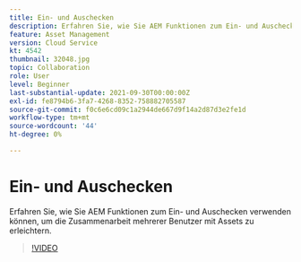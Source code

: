 ```yaml
---
title: Ein- und Auschecken
description: Erfahren Sie, wie Sie AEM Funktionen zum Ein- und Auschecken verwenden können, um die Zusammenarbeit mehrerer Benutzer mit Assets zu erleichtern.
feature: Asset Management
version: Cloud Service
kt: 4542
thumbnail: 32048.jpg
topic: Collaboration
role: User
level: Beginner
last-substantial-update: 2021-09-30T00:00:00Z
exl-id: fe8794b6-3fa7-4268-8352-758882705587
source-git-commit: f0c6e6cd09c1a2944de667d9f14a2d87d3e2fe1d
workflow-type: tm+mt
source-wordcount: '44'
ht-degree: 0%

---
```


# Ein- und Auschecken

Erfahren Sie, wie Sie AEM Funktionen zum Ein- und Auschecken verwenden können, um die Zusammenarbeit mehrerer Benutzer mit Assets zu erleichtern.

>[!VIDEO](https://video.tv.adobe.com/v/32048/?quality=12&learn=on&hidetitle=true)

